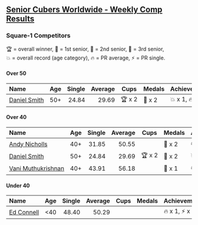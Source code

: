 <style>table {white-space: nowrap;}</style>

## [Senior Cubers Worldwide - Weekly Comp Results](/scw-comp/results/)
### Square-1 Competitors

<span style="white-space: nowrap;">🏆 = overall winner</span>, <span style="white-space: nowrap;">🥇 = 1st senior</span>, <span style="white-space: nowrap;">🥈 = 2nd senior</span>, <span style="white-space: nowrap;">🥉 = 3rd senior</span>, <span style="white-space: nowrap;">💥 = overall record (age category)</span>, <span style="white-space: nowrap;">🔥 = PR average</span>, <span style="white-space: nowrap;">⚡ = PR single</span>.

#### Over 50

| Name | Age | Single | Average | Cups | Medals | Achievements |
| :-- | :--: | --: | --: | :--: | :-- | :-- |
| [Daniel Smith](../../persons/daniel_smith/sq1.md) | 50+ | 24.84 | 29.69 | 🏆 x 2 | 🥇 x 2 | 💥 x 1, 🔥 x 1, ⚡ x 1 |

#### Over 40

| Name | Age | Single | Average | Cups | Medals | Achievements |
| :-- | :--: | --: | --: | :--: | :-- | :-- |
| [Andy Nicholls](../../persons/andy_nicholls/sq1.md) | 40+ | 31.85 | 50.55 |  | 🥈 x 2 | 🔥 x 1, ⚡ x 2 |
| [Daniel Smith](../../persons/daniel_smith/sq1.md) | 50+ | 24.84 | 29.69 | 🏆 x 2 | 🥇 x 2 | 💥 x 1, 🔥 x 1, ⚡ x 1 |
| [Vani Muthukrishnan](../../persons/vani_muthukrishnan/sq1.md) | 40+ | 43.91 | 56.18 |  | 🥉 x 1 | 🔥 x 1, ⚡ x 1 |

#### Under 40

| Name | Age | Single | Average | Cups | Medals | Achievements |
| :-- | :--: | --: | --: | :--: | :-- | :-- |
| [Ed Connell](../../persons/ed_connell/sq1.md) | <40 | 48.40 | 50.29 |  |  | 🔥 x 1, ⚡ x 2 |


<!-- Global site tag (gtag.js) - Google Analytics -->
<script async src="https://www.googletagmanager.com/gtag/js?id=UA-86348435-3"></script>
<script>window.dataLayer = window.dataLayer || []; function gtag() {dataLayer.push(arguments);} gtag('js', new Date()); gtag('config', 'UA-86348435-3');</script>
